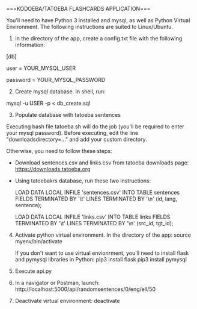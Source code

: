 ===KODOEBA/TATOEBA FLASHCARDS APPLICATION===

You'll need to have Python 3 installed and mysql, as well as Python Virtual Environment.
The following instructions are suited to Linux/Ubuntu.

1. In the directory of the app, create a config.txt file with the following information:

[db]

user = YOUR_MYSQL_USER

password = YOUR_MYSQL_PASSWORD

2. Create mysql database. In shell, run:

mysql -u USER -p < db_create.sql

3. Populate database with tatoeba sentences

Executing bash file tatoeba.sh will do the job (you'll be required to enter your mysql password).
Before executing, edit the line "downloadsdirectory=..." and add your custom directory.

Otherwise, you need to follow these steps:
- Download sentences.csv and links.csv from tatoeba downloads page: https://downloads.tatoeba.org
- Using tatoebakrs database, run these two instructions:

    LOAD DATA LOCAL INFILE 'sentences.csv' INTO TABLE sentences FIELDS TERMINATED BY '\t' LINES TERMINATED BY '\n' (id, lang, sentence);

    LOAD DATA LOCAL INFILE 'links.csv' INTO TABLE links FIELDS TERMINATED BY '\t' LINES TERMINATED BY '\n' (src_id, tgt_id);

4. Activate python virtual environment. In the directory of the app:
    source myenv/bin/activate

   If you don't want to use virtual envionrment, you'll need to install flask and pymysql libraries in Python:
   pip3 install flask
   pip3 install pymysql

5. Execute api.py

6. In a navigator or Postman, launch: http://localhost:5000/api/randomsentences/0/eng/ell/50

7. Deactivate virtual environment: deactivate
